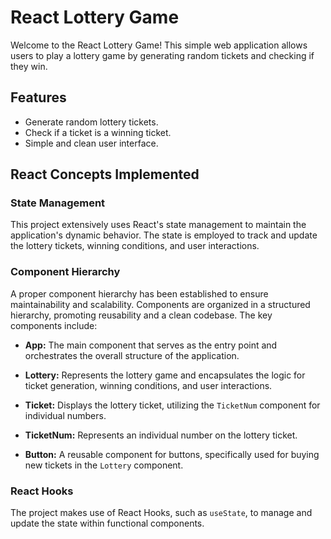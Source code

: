 
# React Lottery Game

Welcome to the React Lottery Game! This simple web application allows users to play a lottery game by generating random tickets and checking if they win.

## Features

- Generate random lottery tickets.
- Check if a ticket is a winning ticket.
- Simple and clean user interface.

## React Concepts Implemented

### State Management

This project extensively uses React's state management to maintain the application's dynamic behavior. The state is employed to track and update the lottery tickets, winning conditions, and user interactions.

### Component Hierarchy

A proper component hierarchy has been established to ensure maintainability and scalability. Components are organized in a structured hierarchy, promoting reusability and a clean codebase. The key components include:

- **App:** The main component that serves as the entry point and orchestrates the overall structure of the application.

- **Lottery:** Represents the lottery game and encapsulates the logic for ticket generation, winning conditions, and user interactions.

- **Ticket:** Displays the lottery ticket, utilizing the `TicketNum` component for individual numbers.

- **TicketNum:** Represents an individual number on the lottery ticket.

- **Button:** A reusable component for buttons, specifically used for buying new tickets in the `Lottery` component.

### React Hooks

The project makes use of React Hooks, such as `useState`, to manage and update the state within functional components.

